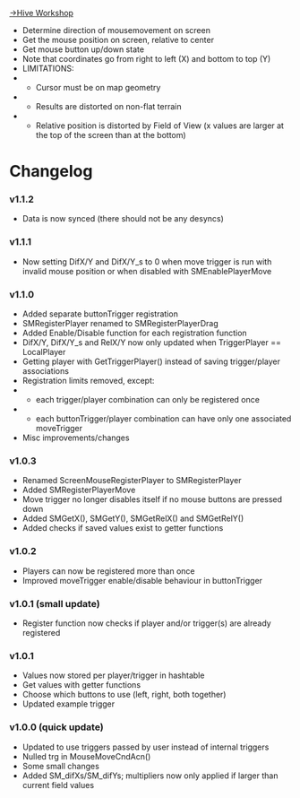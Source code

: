 [->Hive Workshop](https://www.hiveworkshop.com/threads/screenmouse.314806/)

 - Determine direction of mousemovement on screen
 - Get the mouse position on screen, relative to center
 - Get mouse button up/down state
 - Note that coordinates go from right to left (X) and bottom to top (Y)
 - LIMITATIONS:
 - - Cursor must be on map geometry
 - - Results are distorted on non-flat terrain
 - - Relative position is distorted by Field of View (x values are larger at the top of the screen than at the bottom)
 
 # Changelog
 ### v1.1.2
- Data is now synced (there should not be any desyncs)

 ### v1.1.1
- Now setting DifX/Y and DifX/Y_s to 0 when move trigger is run with invalid mouse position or when disabled with SMEnablePlayerMove

### v1.1.0
- Added separate buttonTrigger registration
- SMRegisterPlayer renamed to SMRegisterPlayerDrag
- Added Enable/Disable function for each registration function
- DifX/Y, DifX/Y_s and RelX/Y now only updated when TriggerPlayer == LocalPlayer
- Getting player with GetTriggerPlayer() instead of saving trigger/player associations
- Registration limits removed, except:
- - each trigger/player combination can only be registered once
- - each buttonTrigger/player combination can have only one associated moveTrigger
- Misc improvements/changes

### v1.0.3
- Renamed ScreenMouseRegisterPlayer to SMRegisterPlayer
- Added SMRegisterPlayerMove
- Move trigger no longer disables itself if no mouse buttons are pressed down
- Added SMGetX(), SMGetY(), SMGetRelX() and SMGetRelY()
- Added checks if saved values exist to getter functions

### v1.0.2
- Players can now be registered more than once
- Improved moveTrigger enable/disable behaviour in buttonTrigger

### v1.0.1 (small update)
- Register function now checks if player and/or trigger(s) are already registered

### v1.0.1
- Values now stored per player/trigger in hashtable
- Get values with getter functions
- Choose which buttons to use (left, right, both together)
- Updated example trigger

### v1.0.0 (quick update)
- Updated to use triggers passed by user instead of internal triggers
- Nulled trg in MouseMoveCndAcn()
- Some small changes
- Added SM_difXs/SM_difYs; multipliers now only applied if larger than current field values
